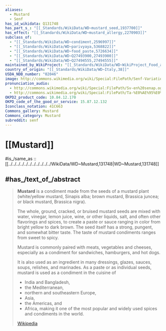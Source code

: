```yaml
---
aliases:
  - Mustard
  - Senf
has_id_wikidata: Q131748
has_part_s_: "[[_Standards/WikiData/WD~mustard_seed,1937700]]"
has_effect: "[[_Standards/WikiData/WD~mustard_allergy,2270903]]"
subclass_of:
  - "[[_Standards/WikiData/WD~condiment,2596997]]"
  - "[[_Standards/WikiData/WD~parivyaya,5368822]]"
  - "[[_Standards/WikiData/WD~food_paste,5726634]]"
  - "[[_Standards/WikiData/WD~Q27493900,27493900]]"
  - "[[_Standards/WikiData/WD~Q27494555,27494555]]"
maintained_by_WikiProject: "[[_Standards/WikiData/WD~WikiProject_Food_and_drink,8485990]]"
country_of_origin: "[[_Standards/WikiData/WD~Italy,38]]"
USDA_NDB_number: "02046"
image: http://commons.wikimedia.org/wiki/Special:FilePath/Senf-Variationen.jpg
pronunciation_audio:
  - http://commons.wikimedia.org/wiki/Special:FilePath/Sv-en%20senap.ogg
  - http://commons.wikimedia.org/wiki/Special:FilePath/Ta-%E0%AE%95%E0%AE%9F%E0%AF%81%E0%AE%95%E0%AF%81.ogg
OKPD2_product_code: 10.84.12.170
OKPD_code_of_the_good_or_service: 15.87.12.132
Iconclass_notation: 41C663
Commons_gallery: Mustard
Commons_category: Mustard
subreddit: senf
---
```


# [[Mustard]] 

#is_/same_as :: [[../../../../../../../../../../../WikiData/WD~Mustard,131748|WD~Mustard,131748]] 

## #has_/text_of_/abstract 

> **Mustard** is a condiment made from the seeds of a mustard plant 
> (white/yellow mustard, Sinapis alba; brown mustard, Brassica juncea; 
> or black mustard, Brassica nigra).
>
> The whole, ground, cracked, or bruised mustard seeds are mixed with water, 
> vinegar, lemon juice, wine, or other liquids, salt, and often other flavorings and spices, 
> to create a paste or sauce ranging in color from bright yellow to dark brown. 
> The seed itself has a strong, pungent, and somewhat bitter taste. 
> The taste of mustard condiments ranges from sweet to spicy.
>
> Mustard is commonly paired with meats, vegetables and cheeses, 
> especially as a condiment for sandwiches, hamburgers, and hot dogs. 
> 
> It is also used as an ingredient in many dressings, glazes, sauces, soups, relishes, 
> and marinades. 
> As a paste or as individual seeds, mustard is used as a condiment in the cuisine of 
> - India and Bangladesh, 
> - the Mediterranean, 
> - northern and southeastern Europe, 
> - Asia, 
> - the Americas, and 
> - Africa, 
> making it one of the most popular and widely used spices and condiments in the world.
>
> [Wikipedia](https://en.wikipedia.org/wiki/Mustard%20(condiment)) 


